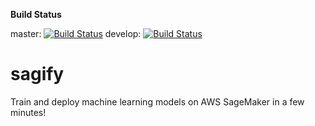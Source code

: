 **Build Status**

master: 
[![Build Status](https://travis-ci.com/Kenza-AI/sagify.svg?token=avm4PQNy8UecTz8q631p&branch=master)](https://travis-ci.com/Kenza-AI/sagify)
develop: [![Build Status](https://travis-ci.com/Kenza-AI/sagify.svg?token=avm4PQNy8UecTz8q631p&branch=develop)](https://travis-ci.com/Kenza-AI/sagify)

# sagify
Train and deploy machine learning models on AWS SageMaker in a few minutes!
